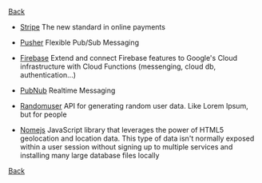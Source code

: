 [Back](./)

+ [Stripe](https://stripe.com) The new standard in online payments
+ [Pusher](https://pusher.com) Flexible Pub/Sub Messaging
+ [Firebase](https://firebase.google.com) Extend and connect Firebase features to Google's Cloud infrastructure with Cloud Functions (messenging, cloud db, authentication...)
+ [PubNub](https://www.pubnub.com) Realtime Messaging

+ [Randomuser](https://randomuser.me) API for generating random user data. Like Lorem Ipsum, but for people
+ [Nomejs](http://nomejs.com)  JavaScript library that leverages the power of HTML5 geolocation and location data. This type of data isn't normally exposed within a user session without signing up to multiple services and installing many large database files locally


[Back](./)
